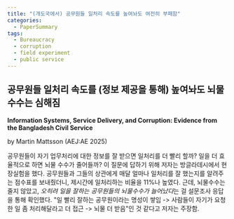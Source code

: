 ```yaml
---
title: "(개도국에서) 공무원들 일처리 속도를 높여놔도 여전히 부패함"
categories:
  - PaperSummary
tags:
  - Bureaucracy
  - corruption
  - field experiment
  - public service
--- 
```


## 공무원들 일처리 속도를 (정보 제공을 통해) 높여놔도 뇌물수수는 심해짐

**Information Systems, Service Delivery, and Corruption: Evidence from the Bangladesh Civil Service**

by Martin Mattsson (AEJ:AE 2025)

<!--
Slow public service delivery and corruption are common problems in low- and middle-income countries. Can better management information systems improve delivery speed? Does improving the delivery speed reduce corruption? In a large-scale experiment with the Bangladesh Civil Service, I send monthly scorecards measuring delays in service delivery to government officials and their supervisors. The scorecards increase on-time service delivery by 11 percent but do not reduce bribes. Instead, the scorecards increase bribes for high-performing bureaucrats. A model where bureaucrats' reputational concerns constrain bribes can explain the results. When positive performance feedback improves bureaucrats' reputations, the constraint is relaxed, and bribes increase.
-->

공무원들이 자기 업무처리에 대한 정보를 잘 받으면 일처리를 더 빨리 할까? 일을 더 효율적으로 하면 뇌물 수수가 줄어들까? 이 질문에 답하기 위해 저자는 방글라데시에서 현장실험을 했다. 공무원들과 그들의 상관에게 매달 얼마나 일처리를 잘 했는지를 알려주는 점수표를 보내줬더니, 제시간에 일처리하는 비율을 11%나 높였다. 근데, 뇌물수수는 줄지 않았고, *오히려 일을 잘하는 공무원들의 뇌물수수가 늘어났다*는 걸 설문조사 응답을 통해 확인했다. "일 빨리 잘하는 공무원이라는 명성이 쌓임 -> 사람들이 자기가 요청한 일 좀 처리해달라고 더 접근 -> 뇌물 더 받음"인 것 같다고 저자는 주장함.
